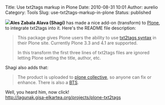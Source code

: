 Title: Use txt2tags markup in Plone
Date: 2010-08-31 10:01
Author: aurelio
Category: Tools
Slug: use-txt2tags-markup-in-plone
Status: published

![](http://txt2tags.sourceforge.net/team/img/shagi.jpg)**Ales Zabala
Alava (Shagi)** has made a nice add-on (transform) to
[Plone](http://plone.org/), to integrate txt2tags into it. Here's the
README file description:

> This package gives Plone users the ability to use [txt2tags
> syntax](http://txt2tags.sourceforge.net/markup.html) in their Plone
> site. Currently Plone 3.3 and 4.1 are supported.
>
> In this transform the first three lines of txt2tags files are ignored
> letting Plone setting the title, author, etc.

Shagi also adds that:

> The product is uploaded to [plone
> collective](http://svn.plone.org/svn/collective/collective.transform.txt2tags),
> so anyone can fix or enhance. There is also a
> [BTS](http://lagunak.gisa-elkartea.org/projects/plone-txt2tags).

Well, you heard him, now click!  
<http://lagunak.gisa-elkartea.org/projects/plone-txt2tags>
